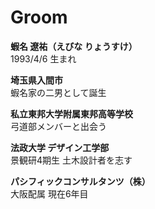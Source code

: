 # Groom

**蝦名 遼祐（えびな りょうすけ）**  
1993/4/6 生まれ

**埼玉県入間市**  
蝦名家の二男として誕生

**私立東邦大学附属東邦高等学校**  
弓道部メンバーと出会う

**法政大学 デザイン工学部**  
景観研4期生 土木設計者を志す

**パシフィックコンサルタンツ（株）**  
大阪配属 現在6年目
